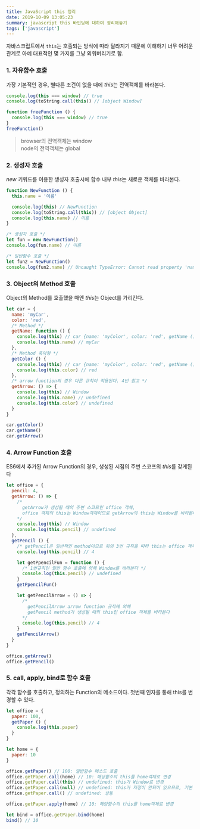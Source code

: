 ```yaml
---
title: JavaScript this 정리
date: 2019-10-09 13:05:23
summary: javascript this 바인딩에 대하여 정리해놓기
tags: ['javascript']
---
```


자바스크립트에서 `this`는 호출되는 방식에 따라 달라지기 때문에 이해하기 너무 어려운 관계로 아예 대표적인 몇 가지를 그냥 외워버리기로 함.

### 1. 자유함수 호출  
  가장 기본적인 경우, 별다른 조건이 없을 때에 *this*는 전역객체를 바라본다.

  ```javascript
  console.log(this === window) // true
  console.log(toString.call(this)) // [object Window]

  function freeFunction () {
    console.log(this === window) // true
  }
  freeFunction()
  ```
  > browser의 전역객체는 window  
  > node의 전역객체는 global

### 2. 생성자 호출  
  *new* 키워드를 이용한 생성자 호출시에 함수 내부 *this*는 새로운 객체를 바라본다.

  ```javascript
  function NewFunction () {
    this.name = '이름'

    console.log(this) // NewFunction
    console.log(toString.call(this)) // [object Object]
    console.log(this.name) // 이름
  }

  /* 생성자 호출 */
  let fun = new NewFunction()
  console.log(fun.name) // 이름

  /* 일반함수 호출 */
  let fun2 = NewFunction()
  console.log(fun2.name) // Uncaught TypeError: Cannot read property 'name' of undefined
  ```

### 3. Object의 Method 호출  
  Object의 Method를 호출했을 때엔 *this*는 Object를 가리킨다.

  ```javascript
  let car = {
    name: 'myCar',
    color: 'red',
    /* Method */
    getName: function () {
      console.log(this) // car {name: 'myColor', color: 'red', getName () ... }
      console.log(this.name) // myCar
    },
    /* Method 축약형 */
    getColor () {
      console.log(this) // car {name: 'myColor', color: 'red', getName () ... }
      console.log(this.color) // red
    },
    /* arrow function의 경우 다른 규칙이 적용된다. 4번 참고 */
    getArrow: () => {
      console.log(this) // Window
      console.log(this.name) // undefined
      console.log(this.color) // undefined
    }
  }

  car.getColor()
  car.getName()
  car.getArrow()
  ```

### 4. Arrow Function 호출  
  ES6에서 추가된 Arrow Function의 경우, 생성된 시점의 주변 스코프의 *this*를 갖게된다

  ```javascript
  let office = {
    pencil: 4,
    getArrow: () => {
      /*
        getArrow가 생성될 때의 주변 스코프인 office 객체,
        office 객체의 this는 Window객체이므로 getArrow의 this는 Window를 바라본다
      */
      console.log(this) // Window
      console.log(this.pencil) // undefined
    },
    getPencil () {
      /* getPencil은 일반적인 method이므로 위의 3번 규칙을 따라 this는 office 객체를 바라본다 */
      console.log(this.pencil) // 4

      let getPpencilFun = function () {
        /* 1번규칙인 일반 함수 호출에 의해 Window를 바라본다 */
        console.log(this.pencil) // undefined
      }
      getPpencilFun()

      let getPencilArrow = () => {
        /*
          getPencilArrow arrow function 규칙에 의해
          getPencil method가 생성될 때의 this인 office 객체를 바라본다
        */
        console.log(this.pencil) // 4
      }
      getPencilArrow()
    }
  }

  office.getArrow()
  office.getPencil()
  ```

### 5. call, apply, bind로 함수 호출  
  각각 함수를 호출하고, 정의하는 Function의 메소드이다. 첫번째 인자를 통해 this를 변경할 수 있다.

  ```javascript
  let office = {
    paper: 100,
    getPaper () {
      console.log(this.paper)
    }
  }

  let home = {
    paper: 10
  }

  office.getPaper() // 100: 일반함수 메소드 호출
  office.getPaper.call(home) // 10: 해당함수의 this를 home객체로 변경
  office.getPaper.call(this) // undefined: this가 Window로 변경
  office.getPaper.call(null) // undefined: this가 지정이 안되어 있으므로, 기본 함수의 this인 Window를 봄
  office.getPaper.call() // undefined: 상동

  office.getPaper.apply(home) // 10: 해당함수의 this를 home객체로 변경

  let bind = office.getPaper.bind(home)
  bind() // 10
  ```
